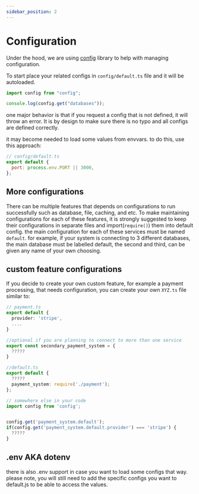```yaml
---
sidebar_position: 2
---
```


# Configuration

Under the hood, we are using [config](https://www.npmjs.com/package/config) library to help with managing configuration.

To start place your related configs in `config/default.ts` file and it will be autoloaded.

```typescript
import config from "config";

console.log(config.get("databases"));
```

one major behavior is that if you request a config that is not defined, it will throw an error. It is by design to make sure there is no typo and all configs are defined correctly.

it may become needed to load some values from envvars. to do this, use this approach:

```javascript
// config/default.ts
export default {
  port: process.env.PORT || 3000,
};
```

## More configurations

There can be multiple features that depends on configurations to run successfully such as database, file, caching, and etc. To make maintaining configurations for each of these features, it is strongly suggested to keep their configurations in separate files and import(`require()`) them into default config. the main configuration for each of these services must be named `default`. for example, if your system is connecting to 3 different databases, the main database must be labelled default, the second and third, can be given any name of your own choosing.

## custom feature configurations

If you decide to create your own custom feature, for example a payment processing, that needs configuration, you can create your own `XYZ.ts` file similar to:

```typescript
// payment.ts
export default {
  provider: 'stripe',
  ....
}

//optional if you are planning to connect to more than one service
export const secondary_payment_system = {
  ?????
}

//default.ts
export default {
  ?????
  payment_system: require('./payment');
};

// somewhere else in your code
import config from 'config';


config.get('payment_system.default');
if(config.get('payment_system.default.provider') === 'stripe') {
  ?????
}
```

## .env AKA dotenv

there is also .env support in case you want to load some configs that way. please note, you will still need to add the specific configs you want to default.js to be able to access the values.
